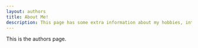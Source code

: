 ```yaml
---
layout: authors
title: About Me!
description: This page has some extra information about my hobbies, intersts, and achievements outside of robotics!
---
```


This is the authors page.
